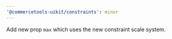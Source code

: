 ```yaml
---
'@commercetools-uikit/constraints': minor
---
```


Add new prop `max` which uses the new constraint scale system.
